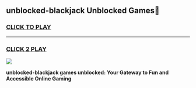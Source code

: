 
## unblocked-blackjack Unblocked Games👋
<h3>
<a href="https://news.freeplayer.one?title=unblocked-blackjack&ref=16F">CLICK TO PLAY</a></h3>
<hr>

<h3>
<a href="https://news.freeplayer.one?title=unblocked-blackjack&ref=16F">CLICK 2 PLAY</a>
  
</h3>

<a href="https://news.freeplayer.one?title=unblocked-blackjack&ref=16F/"><img src="https://clearcache.store/games.png"></a>


**unblocked-blackjack games unblocked: Your Gateway to Fun and Accessible Online Gaming**
